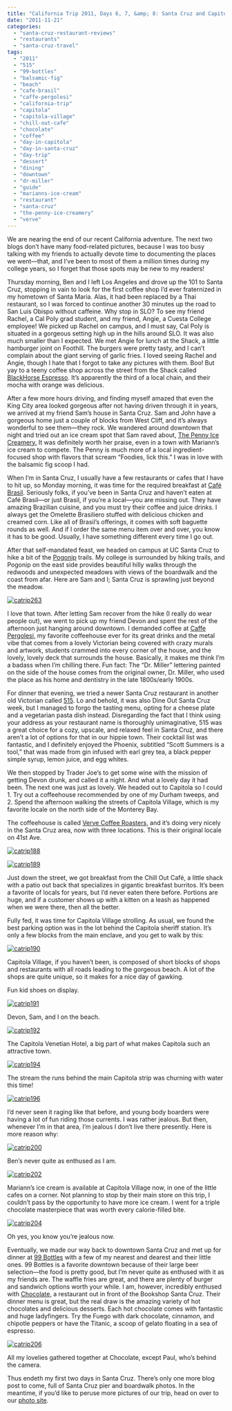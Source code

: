 ```yaml
---
title: "California Trip 2011, Days 6, 7, &amp; 8: Santa Cruz and Capitola Village Feasting, Hiking, and Beaches"
date: "2011-11-21"
categories: 
  - "santa-cruz-restaurant-reviews"
  - "restaurants"
  - "santa-cruz-travel"
tags: 
  - "2011"
  - "515"
  - "99-bottles"
  - "balsamic-fig"
  - "beach"
  - "cafe-brasil"
  - "caffe-pergolesi"
  - "california-trip"
  - "capitola"
  - "capitola-village"
  - "chill-out-cafe"
  - "chocolate"
  - "coffee"
  - "day-in-capitola"
  - "day-in-santa-cruz"
  - "day-trip"
  - "dessert"
  - "dining"
  - "downtown"
  - "dr-miller"
  - "guide"
  - "marianns-ice-cream"
  - "restaurant"
  - "santa-cruz"
  - "the-penny-ice-creamery"
  - "verve"
---
```


We are nearing the end of our recent California adventure. The next two blogs don’t have many food-related pictures, because I was too busy talking with my friends to actually devote time to documenting the places we went—that, and I’ve been to most of them a million times during my college years, so I forget that those spots may be new to my readers!

Thursday morning, Ben and I left Los Angeles and drove up the 101 to Santa Cruz, stopping in vain to look for the first coffee shop I’d ever fraternized in my hometown of Santa Maria. Alas, it had been replaced by a Thai restaurant, so I was forced to continue another 30 minutes up the road to San Luis Obispo without caffeine. Why stop in SLO? To see my friend Rachel, a Cal Poly grad student, and my friend, Angie, a Cuesta College employee! We picked up Rachel on campus, and I must say, Cal Poly is situated in a gorgeous setting high up in the hills around SLO. It was also much smaller than I expected. We met Angie for lunch at the Shack, a little hamburger joint on Foothill. The burgers were pretty tasty, and I can’t complain about the giant serving of garlic fries. I loved seeing Rachel and Angie, though I hate that I forgot to take any pictures with them. Boo! But yay to a teeny coffee shop across the street from the Shack called [BlackHorse Espresso](http://blackhorsecoffee.com/home). It’s apparently the third of a local chain, and their mocha with orange was delicious.

After a few more hours driving, and finding myself amazed that even the King City area looked gorgeous after not having driven through it in years, we arrived at my friend Sam’s house in Santa Cruz. Sam and John have a gorgeous home just a couple of blocks from West Cliff, and it’s always wonderful to see them—they rock. We wandered around downtown that night and tried out an ice cream spot that Sam raved about, [The Penny Ice Creamery.](http://thepennyicecreamery.com/) It was definitely worth her praise, even in a town with Mariann’s ice cream to compete. The Penny is much more of a local ingredient-focused shop with flavors that scream “Foodies, lick this.” I was in love with the balsamic fig scoop I had.

When I’m in Santa Cruz, I usually have a few restaurants or cafes that I have to hit up, so Monday morning, it was time for the required breakfast at [Café Brasil](http://www.cafebrasil.us/). Seriously folks, if you’ve been in Santa Cruz and haven’t eaten at Café Brasil—or just Brasil, if you’re a local—you are missing out. They have amazing Brazilian cuisine, and you must try their coffee and juice drinks. I always get the Omelette Brasiliero stuffed with delicious chicken and creamed corn. Like all of Brasil’s offerings, it comes with soft baguette rounds as well. And if I order the same menu item over and over, you know it has to be good. Usually, I have something different every time I go out.

After that self-mandated feast, we headed on campus at UC Santa Cruz to hike a bit of the [Pogonip](http://www.cityofsantacruz.com/index.aspx?page=605) trails. My college is surrounded by hiking trails, and Pogonip on the east side provides beautiful hilly walks through the redwoods and unexpected meadows with views of the boardwalk and the coast from afar. Here are Sam and I; Santa Cruz is sprawling just beyond the meadow.

[![](http://s3.amazonaws.com/thegourmez-wpmedia/2011/11/catrip263.jpg "catrip263")](http://s3.amazonaws.com/thegourmez-wpmedia/2011/11/catrip263.jpg)

I love that town. After letting Sam recover from the hike (I really do wear people out), we went to pick up my friend Devon and spent the rest of the afternoon just hanging around downtown. I demanded coffee at [Caffe Pergolesi,](http://www.theperg.com/) my favorite coffeehouse ever for its great drinks and the metal vibe that comes from a lovely Victorian being covered with crazy murals and artwork, students crammed into every corner of the house, and the lovely, lovely deck that surrounds the house. Basically, it makes me think I’m a badass when I’m chilling there. Fun fact: The “Dr. Miller” lettering painted on the side of the house comes from the original owner, Dr. Miller, who used the place as his home and dentistry in the late 1800s/early 1900s.

For dinner that evening, we tried a newer Santa Cruz restaurant in another old Victorian called [515](http://515santacruz.com/). Lo and behold, it was also Dine Out Santa Cruz week, but I managed to forgo the tasting menu, opting for a cheese plate and a vegetarian pasta dish instead. Disregarding the fact that I think using your address as your restaurant name is thoroughly unimaginative, 515 was a great choice for a cozy, upscale, and relaxed feel in Santa Cruz, and there aren’t a lot of options for that in our hippie town. Their cocktail list was fantastic, and I definitely enjoyed the Phoenix, subtitled “Scott Summers is a tool,” that was made from gin infused with earl grey tea, a black pepper simple syrup, lemon juice, and egg whites.

We then stopped by Trader Joe’s to get some wine with the mission of getting Devon drunk, and called it a night. And what a lovely day it had been. The next one was just as lovely. We headed out to Capitola so I could 1. Try out a coffeehouse recommended by one of my Durham tweeps, and 2. Spend the afternoon walking the streets of Capitola Village, which is my favorite locale on the north side of the Monterey Bay.

The coffeehouse is called [Verve Coffee Roasters,](http://www.vervecoffeeroasters.com/) and it’s doing very nicely in the Santa Cruz area, now with three locations. This is their original locale on 41st Ave.

[![](http://s3.amazonaws.com/thegourmez-wpmedia/2011/11/catrip188.jpg "catrip188")](http://s3.amazonaws.com/thegourmez-wpmedia/2011/11/catrip188.jpg)

[![](http://s3.amazonaws.com/thegourmez-wpmedia/2011/11/catrip189.jpg "catrip189")](http://s3.amazonaws.com/thegourmez-wpmedia/2011/11/catrip189.jpg)

Just down the street, we got breakfast from the Chill Out Café, a little shack with a patio out back that specializes in gigantic breakfast burritos. It’s been a favorite of locals for years, but I’d never eaten there before. Portions are huge, and if a customer shows up with a kitten on a leash as happened when we were there, then all the better.

Fully fed, it was time for Capitola Village strolling. As usual, we found the best parking option was in the lot behind the Capitola sheriff station. It’s only a few blocks from the main enclave, and you get to walk by this:

[![](http://s3.amazonaws.com/thegourmez-wpmedia/2011/11/catrip190.jpg "catrip190")](http://s3.amazonaws.com/thegourmez-wpmedia/2011/11/catrip190.jpg)

Capitola Village, if you haven’t been, is composed of short blocks of shops and restaurants with all roads leading to the gorgeous beach. A lot of the shops are quite unique, so it makes for a nice day of gawking.

Fun kid shoes on display.

[![](http://s3.amazonaws.com/thegourmez-wpmedia/2011/11/catrip191.jpg "catrip191")](http://s3.amazonaws.com/thegourmez-wpmedia/2011/11/catrip191.jpg)

Devon, Sam, and I on the beach.

[![](http://s3.amazonaws.com/thegourmez-wpmedia/2011/11/catrip192.jpg "catrip192")](http://s3.amazonaws.com/thegourmez-wpmedia/2011/11/catrip192.jpg)

The Capitola Venetian Hotel, a big part of what makes Capitola such an attractive town.

[![](http://s3.amazonaws.com/thegourmez-wpmedia/2011/11/catrip194.jpg "catrip194")](http://s3.amazonaws.com/thegourmez-wpmedia/2011/11/catrip194.jpg)

The stream the runs behind the main Capitola strip was churning with water this time!

[![](http://s3.amazonaws.com/thegourmez-wpmedia/2011/11/catrip196.jpg "catrip196")](http://s3.amazonaws.com/thegourmez-wpmedia/2011/11/catrip196.jpg)

I’d never seen it raging like that before, and young body boarders were having a lot of fun riding those currents. I was rather jealous. But then, whenever I’m in that area, I’m jealous I don’t live there presently. Here is more reason why:

[![](http://s3.amazonaws.com/thegourmez-wpmedia/2011/11/catrip200.jpg "catrip200")](http://s3.amazonaws.com/thegourmez-wpmedia/2011/11/catrip200.jpg)

Ben’s never quite as enthused as I am.

[![](http://s3.amazonaws.com/thegourmez-wpmedia/2011/11/catrip202.jpg "catrip202")](http://s3.amazonaws.com/thegourmez-wpmedia/2011/11/catrip202.jpg)

Mariann’s ice cream is available at Capitola Village now, in one of the little cafes on a corner. Not planning to stop by their main store on this trip, I couldn’t pass by the opportunity to have more ice cream. I went for a triple chocolate masterpiece that was worth every calorie-filled bite.

[![](http://s3.amazonaws.com/thegourmez-wpmedia/2011/11/catrip204.jpg "catrip204")](http://s3.amazonaws.com/thegourmez-wpmedia/2011/11/catrip204.jpg)

Oh yes, you know you’re jealous now.

Eventually, we made our way back to downtown Santa Cruz and met up for dinner at [99 Bottles](http://www.99bottles.com/) with a few of my nearest and dearest and their little ones. 99 Bottles is a favorite downtown because of their large beer selection—the food is pretty good, but I’m never quite as enthused with it as my friends are. The waffle fries are great, and there are plenty of burger and sandwich options worth your while. I am, however, incredibly enthused with [Chocolate,](http://www.chocolatesantacruz.com/) a restaurant out in front of the Bookshop Santa Cruz. Their dinner menu is great, but the real draw is the amazing variety of hot chocolates and delicious desserts. Each hot chocolate comes with fantastic and huge ladyfingers. Try the Fuego with dark chocolate, cinnamon, and chipotle peppers or have the Titanic, a scoop of gelato floating in a sea of espresso.

[![](http://s3.amazonaws.com/thegourmez-wpmedia/2011/11/catrip206.jpg "catrip206")](http://s3.amazonaws.com/thegourmez-wpmedia/2011/11/catrip206.jpg)

All my lovelies gathered together at Chocolate, except Paul, who’s behind the camera.

Thus endeth my first two days in Santa Cruz. There’s only one more blog post to come, full of Santa Cruz pier and boardwalk photos. In the meantime, if you’d like to peruse more pictures of our trip, head on over to our [photo site](http://www.blastanova.com/photoalbum/index.html?path=Adventures/CA%20Trip%202011).
